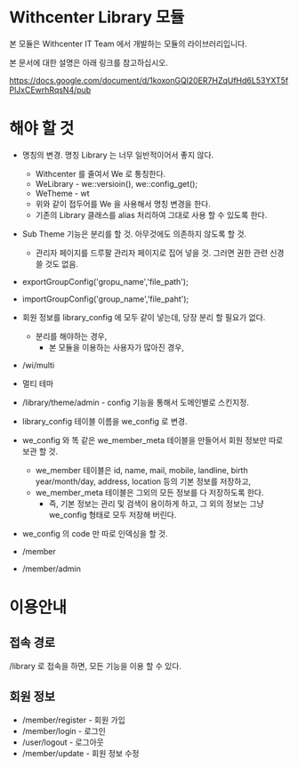 # Withcenter Library 모듈

본 모듈은 Withcenter IT Team 에서 개발하는 모듈의 라이브러리입니다.

본 문서에 대한 설명은 아래 링크를 참고하십시오.

https://docs.google.com/document/d/1koxonGQl20ER7HZqUfHd6L53YXT5fPlJxCEwrhRqsN4/pub

# 해야 할 것

* 명칭의 변경. 명칭 Library 는 너무 일반적이어서 좋지 않다.
	* Withcenter 를 줄여서 We 로 통칭한다.
	* WeLibrary - we::versioin(), we::config_get();
	* WeTheme - wt 
	* 위와 같이 접두어를 We 을 사용해서 명칭 변경을 한다.
	* 기존의 Library 클래스를 alias 처리하여 그대로 사용 할 수 있도록 한다.
* Sub Theme 기능은 분리를 할 것. 아무것에도 의존하지 않도록 할 것.
	* 관리자 페이지를 드루팔 관리자 페이지로 집어 넣을 것. 그러면 권한 관련 신경 쓸 것도 없음.  
* exportGroupConfig('gropu_name','file_path');
* importGroupConfig('group_name','file_paht');
* 회원 정보를 library_config 에 모두 같이 넣는데, 당장 분리 할 필요가 없다.
	* 분리를 해야하는 경우,
		* 본 모듈을 이용하는 사용자가 많아진 경우,

* /wi/multi
* 멀티 테마
* /library/theme/admin - config 기능을 통해서 도메인별로 스킨지정. 

* library_config 테이블 이름을 we_config 로 변경.
* we_config 와 똑 같은 we_member_meta 테이블을 만들어서 회원 정보만 따로 보관 할 것.
	* we_member 테이블은 id, name, mail, mobile, landline, birth year/month/day, address, location 등의 기본 정보를 저장하고,
	* we_member_meta 테이블은 그외의 모든 정보를 다 저장하도록 한다.
		* 즉, 기본 정보는 관리 및 검색이 용이하게 하고, 그 외의 정보는 그냥 we_config 형태로 모두 저장해 버린다.     
* we_config 의 code 만 따로 인덱싱을 할 것.


* /member
* /member/admin

# 이용안내

## 접속 경로

/library 로 접속을 하면, 모든 기능을 이용 할 수 있다.



## 회원 정보


* /member/register - 회원 가입
* /member/login - 로그인
* /user/logout - 로그아웃
* /member/update - 회원 정보 수정


